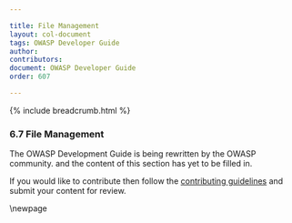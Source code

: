 ```yaml
---

title: File Management
layout: col-document
tags: OWASP Developer Guide
author:
contributors:
document: OWASP Developer Guide
order: 607

---
```


{% include breadcrumb.html %}
### 6.7 File Management

The OWASP Development Guide is being rewritten by the OWASP community.
and the content of this section has yet to be filled in.

If you would like to contribute then follow the 
[contributing guidelines](https://github.com/OWASP/www-project-developer-guide/blob/main/CONTRIBUTING.md)
and submit your content for review.

\newpage
